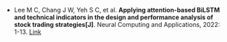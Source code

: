 * Lee M C, Chang J W, Yeh S C, et al. <b>Applying attention-based BiLSTM and technical indicators in the design and performance analysis of stock trading strategies[J]</b>. Neural Computing and Applications, 2022: 1-13. [Link](https://link.springer.com/article/10.1007/s00521-021-06828-4)
